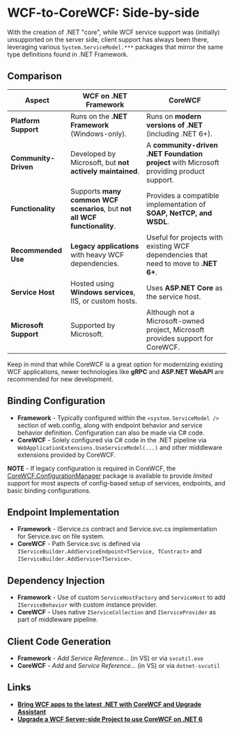 # WCF-to-CoreWCF: Side-by-side

With the creation of .NET "core", while WCF service support was (initially) unsupported on the server side, client support has always been there, leveraging various `System.ServiceModel.***` packages that mirror the same type definitions found in .NET Framework. 

## Comparison

| **Aspect** | **WCF on .NET Framework** | **CoreWCF** |
|-|-|-|
| **Platform Support** | Runs on the **.NET Framework** (Windows-only). | Runs on **modern versions of .NET** (including .NET 6+). |
| **Community-Driven** | Developed by Microsoft, but **not actively maintained**. | A **community-driven .NET Foundation project** with Microsoft providing product support. |
| **Functionality** | Supports **many common WCF scenarios**, but **not all WCF functionality**. | Provides a compatible implementation of **SOAP, NetTCP, and WSDL**. |
| **Recommended Use** | **Legacy applications** with heavy WCF dependencies. | Useful for projects with existing WCF dependencies that need to move to **.NET 6+**. |
| **Service Host** | Hosted using **Windows services**, IIS, or custom hosts. | Uses **ASP.NET Core** as the service host.                                                                     |
| **Microsoft Support** | Supported by Microsoft. | Although not a Microsoft-owned project, Microsoft provides support for CoreWCF. |

Keep in mind that while CoreWCF is a great option for modernizing existing WCF applications, newer technologies like **gRPC** and **ASP.NET WebAPI** are recommended for new development.

## Binding Configuration

- **Framework** - Typically configured within the `<system.ServiceModel />` section of web.config, along with endpoint behavior and service behavior definition. Configuration can also be made via C# code.
- **CoreWCF** - Solely configured via C# code in the .NET pipeline via `WebApplicationExtensions.UseServiceModel(...)` and other middleware extensions provided by CoreWCF. 

**NOTE** - If legacy configuration is required in CoreWCF, the [CoreWCF.ConfigurationManager](https://www.nuget.org/packages/CoreWCF.ConfigurationManager) package is available to provide *limited* support for most aspects of config-based setup of services, endpoints, and basic binding configurations.

## Endpoint Implementation

- **Framework** - IService.cs contract and Service.svc.cs implementation for Service.svc on file system.
- **CoreWCF** - Path Service.svc is defined via `IServiceBuilder.AddServiceEndpoint<TService, TContract>` and `IServiceBuilder.AddService<TService>`.

## Dependency Injection

- **Framework** - Use of custom `ServiceHostFactory` and `ServiceHost` to add `IServiceBehavior` with custom instance provider.
- **CoreWCF** - Uses native `IServiceCollection` and `IServiceProvider` as part of middleware pipeline.

## Client Code Generation

- **Framework** - *Add Service Reference...* (in VS) or via `svcutil.exe`
- **CoreWCF** - *Add* and *Service Reference...* (in VS) or via `dotnet-svcutil`

## Links

- [**Bring WCF apps to the latest .NET with CoreWCF and Upgrade Assistant**](https://devblogs.microsoft.com/dotnet/migration-wcf-to-corewcf-upgrade-assistant/)
- [**Upgrade a WCF Server-side Project to use CoreWCF on .NET 6**](https://learn.microsoft.com/en-us/dotnet/core/porting/upgrade-assistant-wcf)